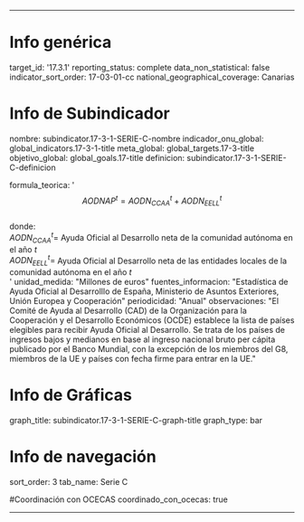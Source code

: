 ---

# Info genérica
target_id: '17.3.1'
reporting_status: complete
data_non_statistical: false
indicator_sort_order: 17-03-01-cc
national_geographical_coverage: Canarias

# Info de Subindicador
nombre: subindicator.17-3-1-SERIE-C-nombre
indicador_onu_global: global_indicators.17-3-1-title
meta_global: global_targets.17-3-title
objetivo_global: global_goals.17-title
definicion: subindicator.17-3-1-SERIE-C-definicion

formula_teorica: '$$AODNAP^{t} = AODN_{CCAA}^{t} + AODN_{EELL}^{t} $$ <br>
donde: <br>
$AODN_{CCAA}^{t} =$ Ayuda Oficial al Desarrollo neta de la comunidad autónoma en el año $t$ <br>
$AODN_{EELL}^{t} =$ Ayuda Oficial al Desarrollo neta de las entidades locales de la comunidad autónoma en el año $t$ <br>'
unidad_medida: "Millones de euros"
fuentes_informacion: "Estadística de Ayuda Oficial al Desarrolllo de España, Ministerio de Asuntos Exteriores, Unión Europea y Cooperación"
periodicidad: "Anual"
observaciones: "El Comité de Ayuda al Desarrollo (CAD) de la Organización para la Cooperación y el Desarrollo Económicos (OCDE) establece la lista de países elegibles para recibir Ayuda Oficial al Desarrollo. Se trata de los países de ingresos bajos y medianos en base al ingreso nacional bruto per cápita publicado por el Banco Mundial, con la excepción de los miembros del G8, miembros de la UE y países con fecha firme para entrar en la UE."

# Info de Gráficas
graph_title: subindicator.17-3-1-SERIE-C-graph-title
graph_type: bar

# Info de navegación
sort_order: 3
tab_name: Serie C

#Coordinación con OCECAS
coordinado_con_ocecas: true

---